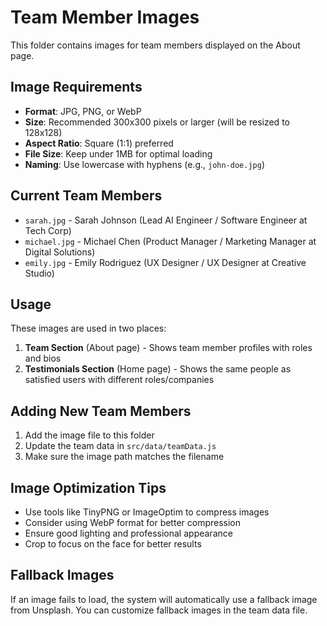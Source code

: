 # Team Member Images

This folder contains images for team members displayed on the About page.

## Image Requirements

- **Format**: JPG, PNG, or WebP
- **Size**: Recommended 300x300 pixels or larger (will be resized to 128x128)
- **Aspect Ratio**: Square (1:1) preferred
- **File Size**: Keep under 1MB for optimal loading
- **Naming**: Use lowercase with hyphens (e.g., `john-doe.jpg`)

## Current Team Members

- `sarah.jpg` - Sarah Johnson (Lead AI Engineer / Software Engineer at Tech Corp)
- `michael.jpg` - Michael Chen (Product Manager / Marketing Manager at Digital Solutions)  
- `emily.jpg` - Emily Rodriguez (UX Designer / UX Designer at Creative Studio)

## Usage

These images are used in two places:
1. **Team Section** (About page) - Shows team member profiles with roles and bios
2. **Testimonials Section** (Home page) - Shows the same people as satisfied users with different roles/companies

## Adding New Team Members

1. Add the image file to this folder
2. Update the team data in `src/data/teamData.js`
3. Make sure the image path matches the filename

## Image Optimization Tips

- Use tools like TinyPNG or ImageOptim to compress images
- Consider using WebP format for better compression
- Ensure good lighting and professional appearance
- Crop to focus on the face for better results

## Fallback Images

If an image fails to load, the system will automatically use a fallback image from Unsplash. You can customize fallback images in the team data file. 
